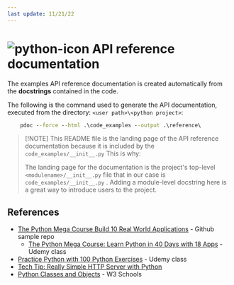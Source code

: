 ```yaml
---
last update: 11/21/22
---
```


# ![python-icon](../../media/icons/python-icon.svg) API reference documentation

The examples API reference documentation is created automatically from the
**docstrings** contained in the code.  

The following is the command used to generate the API documentation, executed
from the directory: `<user path>\<python project>`:

```cmd
    pdoc --force --html .\code_examples --output .\reference\
```

> [!NOTE] This README file is the landing page of the API reference
documentation because it is included by the `code_examples/__init__.py` This is
why:
>
> The landing page for the documentation is the project's top-level
`<modulename>/__init__.py` file that in our case is `code_examples/__init__.py`
> .  Adding a module-level docstring here is a great way to introduce users to
> the project. 


## References
- [The Python Mega Course Build 10 Real World Applications](https://github.com/JayabharathP/The-Python-Mega-Course-Build-10-Real-World-Applications-#readme) - Github sample repo
  - [The Python Mega Course: Learn Python in 40 Days with 18 Apps](https://www.udemy.com/course/the-python-mega-course/) - Udemy class
- [Practice Python with 100 Python Exercises](https://www.udemy.com/course/python-video-workbook/) - Udemy class
- [Tech Tip: Really Simple HTTP Server with Python](https://www.linuxjournal.com/content/tech-tip-really-simple-http-server-python)
- [Python Classes and Objects](https://www.w3schools.com/python/python_classes.asp) - W3 Schools
  
